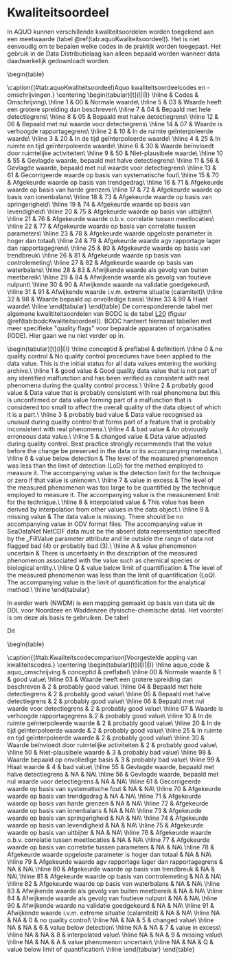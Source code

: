 






# Kwaliteitsoordeel

In AQUO kunnen verschillende kwaliteitsoordelen worden toegekend aan een meetwaarde (tabel \@ref(tab:aquoKwaliteitsoordeel)). Het is niet eenvoudig om te bepalen welke codes in de praktijk worden toegepast. Het gebruik in de Data Distributielaag kan alleen bepaald worden wanneer data daadwerkelijk gedownloadt worden.



\begin{table}

\caption{(\#tab:aquoKwaliteitsoordeel)Aquo kwaliteitsoordeelcodes en -omschrijvingen.}
\centering
\begin{tabular}[t]{l|l|l}
\hline
  & Codes & Omschrijving\\
\hline
1 & 00 & Normale waarde\\
\hline
5 & 03 & Waarde heeft een grotere spreiding dan beschreven\\
\hline
7 & 04 & Bepaald met hele detectiegrens\\
\hline
8 & 05 & Bepaald met halve detectiegrens\\
\hline
12 & 06 & Bepaald met nul waarde voor detectiegrens\\
\hline
14 & 07 & Waarde is verhoogde rapportagegrens\\
\hline
2 & 10 & In de ruimte geïnterpoleerde waarde\\
\hline
3 & 20 & In de tijd geïnterpoleerde waarde\\
\hline
4 & 25 & In ruimte en tijd geïnterpoleerde waarde\\
\hline
6 & 30 & Waarde beïnvloedt door ruimtelijke activiteiten\\
\hline
9 & 50 & Niet-plausibele waarde\\
\hline
10 & 55 & Gevlagde waarde, bepaald met halve detectiegrens\\
\hline
11 & 56 & Gevlagde waarde, bepaald met nul waarde voor detectiegrens\\
\hline
13 & 61 & Gecorrigeerde waarde op basis van systematische fout\\
\hline
15 & 70 & Afgekeurde waarde op basis van trendgedrag\\
\hline
16 & 71 & Afgekeurde waarde op basis van harde grenzen\\
\hline
17 & 72 & Afgekeurde waarde op basis van ionenbalans\\
\hline
18 & 73 & Afgekeurde waarde op basis van springerigheid\\
\hline
19 & 74 & Afgekeurde waarde op basis van levendigheid\\
\hline
20 & 75 & Afgekeurde waarde op basis van uitbijter\\
\hline
21 & 76 & Afgekeurde waarde o.b.v. correlatie tussen meetlocaties\\
\hline
22 & 77 & Afgekeurde waarde op basis van correlatie tussen parameters\\
\hline
23 & 78 & Afgekeurde waarde opgeloste parameter is hoger dan totaal\\
\hline
24 & 79 & Afgekeurde waarde agv rapportage lager dan rapportagegrens\\
\hline
25 & 80 & Afgekeurde waarde op basis van trendbreuk\\
\hline
26 & 81 & Afgekeurde waarde op basis van controlemeting\\
\hline
27 & 82 & Afgekeurde waarde op basis van waterbalans\\
\hline
28 & 83 & Afwijkende waarde als gevolg van buiten meetbereik\\
\hline
29 & 84 & Afwijkende waarde als gevolg van foutieve nulpunt\\
\hline
30 & 90 & Afwijkende waarde na validatie goedgekeurd\\
\hline
31 & 91 & Afwijkende waarde i.v.m. extreme situatie (calamiteit)\\
\hline
32 & 98 & Waarde bepaald op onvolledige basis\\
\hline
33 & 99 & Hiaat waarde\\
\hline
\end{tabular}
\end{table}
De corresponderende tabel met algemene kwalititeitsoordelen van BODC is de tabel [L20](http://vocab.nerc.ac.uk/collection/L20/current/) (figuur \@ref(tab:bodcKwaliteitsoordeel)). BODC hanteert hiernaast tabellen met  meer specifieke "quality flags" voor bepaalde apparaten of organisaties (IODE). Hier gaan we nu niet verder op in. 





\begin{tabular}[t]{l|l|l}
\hline
conceptid & preflabel & definition\\
\hline
0 & no quality control & No quality control procedures have been applied to the data value. This is the initial status for all data values entering the working archive.\\
\hline
1 & good value & Good quality data value that is not part of any identified malfunction and has been verified as consistent with real phenomena during the quality control process.\\
\hline
2 & probably good value & Data value that is probably consistent with real phenomena but this is unconfirmed or data value forming part of a malfunction that is considered too small to affect the overall quality of the data object of which it is a part.\\
\hline
3 & probably bad value & Data value recognised as unusual during quality control that forms part of a feature that is probably inconsistent with real phenomena.\\
\hline
4 & bad value & An obviously erroneous data value.\\
\hline
5 & changed value & Data value adjusted during quality control.  Best practice strongly recommends that the value before the change be preserved in the data or its accompanying metadata.\\
\hline
6 & value below detection & The level of the measured phenomenon was less than the limit of detection (LoD) for the method employed to measure it. The accompanying value is the detection limit for the technique or zero if that value is unknown.\\
\hline
7 & value in excess & The level of the measured phenomenon was too large to be quantified by the technique employed to measure it.  The accompanying value is the measurement limit for the technique.\\
\hline
8 & interpolated value & This value has been derived by interpolation from other values in the data object.\\
\hline
9 & missing value & The data value is missing. There should be no accompanying value in ODV format files. The accompanying value in SeaDataNet NetCDF data must be the absent data representation specified by the \_FillValue parameter attribute and lie outside the range of data not flagged bad (4) or probably bad (3).\\
\hline
A & value phenomenon uncertain & There is uncertainty in the description of the measured phenomenon associated with the value such as chemical species or biological entity.\\
\hline
Q & value below limit of quantification & The level of the measured phenomenon was less than the limit of quantification (LoQ). The accompanying value is the limit of quantification for the analytical method.\\
\hline
\end{tabular}


In eerder werk (NWDM) is een mapping gemaakt op basis van data uit de DDL voor Noordzee en Waddenzee (fysische-chemische data). Het voorstel is om deze als basis te gebruiken. De tabel 



Dit


\begin{table}

\caption{(\#tab:Kwaliteitscodecomparison)Voorgestelde apping van kwaliteitscodes.}
\centering
\begin{tabular}[t]{l|l|l|l}
\hline
aquo\_code & aquo\_omschrijving & conceptid & preflabel\\
\hline
00 & Normale waarde & 1 & good value\\
\hline
03 & Waarde heeft een grotere spreiding dan beschreven & 2 & probably good value\\
\hline
04 & Bepaald met hele detectiegrens & 2 & probably good value\\
\hline
05 & Bepaald met halve detectiegrens & 2 & probably good value\\
\hline
06 & Bepaald met nul waarde voor detectiegrens & 2 & probably good value\\
\hline
07 & Waarde is verhoogde rapportagegrens & 2 & probably good value\\
\hline
10 & In de ruimte geïnterpoleerde waarde & 2 & probably good value\\
\hline
20 & In de tijd geïnterpoleerde waarde & 2 & probably good value\\
\hline
25 & In ruimte en tijd geïnterpoleerde waarde & 2 & probably good value\\
\hline
30 & Waarde beïnvloedt door ruimtelijke activiteiten & 2 & probably good value\\
\hline
50 & Niet-plausibele waarde & 3 & probably bad value\\
\hline
98 & Waarde bepaald op onvolledige basis & 3 & probably bad value\\
\hline
99 & Hiaat waarde & 4 & bad value\\
\hline
55 & Gevlagde waarde, bepaald met halve detectiegrens & NA & NA\\
\hline
56 & Gevlagde waarde, bepaald met nul waarde voor detectiegrens & NA & NA\\
\hline
61 & Gecorrigeerde waarde op basis van systematische fout & NA & NA\\
\hline
70 & Afgekeurde waarde op basis van trendgedrag & NA & NA\\
\hline
71 & Afgekeurde waarde op basis van harde grenzen & NA & NA\\
\hline
72 & Afgekeurde waarde op basis van ionenbalans & NA & NA\\
\hline
73 & Afgekeurde waarde op basis van springerigheid & NA & NA\\
\hline
74 & Afgekeurde waarde op basis van levendigheid & NA & NA\\
\hline
75 & Afgekeurde waarde op basis van uitbijter & NA & NA\\
\hline
76 & Afgekeurde waarde o.b.v. correlatie tussen meetlocaties & NA & NA\\
\hline
77 & Afgekeurde waarde op basis van correlatie tussen parameters & NA & NA\\
\hline
78 & Afgekeurde waarde opgeloste parameter is hoger dan totaal & NA & NA\\
\hline
79 & Afgekeurde waarde agv rapportage lager dan rapportagegrens & NA & NA\\
\hline
80 & Afgekeurde waarde op basis van trendbreuk & NA & NA\\
\hline
81 & Afgekeurde waarde op basis van controlemeting & NA & NA\\
\hline
82 & Afgekeurde waarde op basis van waterbalans & NA & NA\\
\hline
83 & Afwijkende waarde als gevolg van buiten meetbereik & NA & NA\\
\hline
84 & Afwijkende waarde als gevolg van foutieve nulpunt & NA & NA\\
\hline
90 & Afwijkende waarde na validatie goedgekeurd & NA & NA\\
\hline
91 & Afwijkende waarde i.v.m. extreme situatie (calamiteit) & NA & NA\\
\hline
NA & NA & 0 & no quality control\\
\hline
NA & NA & 5 & changed value\\
\hline
NA & NA & 6 & value below detection\\
\hline
NA & NA & 7 & value in excess\\
\hline
NA & NA & 8 & interpolated value\\
\hline
NA & NA & 9 & missing value\\
\hline
NA & NA & A & value phenomenon uncertain\\
\hline
NA & NA & Q & value below limit of quantification\\
\hline
\end{tabular}
\end{table}


